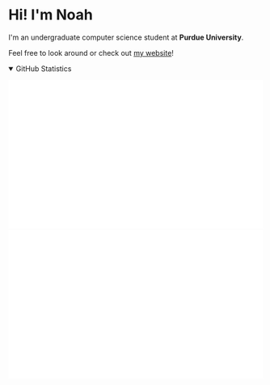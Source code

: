 # Hi! I'm Noah

I'm an undergraduate computer science student at **Purdue University**.

Feel free to look around or check out [my website](https://ntrupin.com)!

<details open><summary>GitHub Statistics</summary><p>
    <a href="https://github.com/ntrupin">
        <img src="https://raw.githubusercontent.com/ntrupin/github-stats/master/generated/overview.svg#gh-dark-mode-only" />
        <img src="https://raw.githubusercontent.com/ntrupin/github-stats/master/generated/languages.svg#gh-dark-mode-only" />
    </a>
</p></details>
